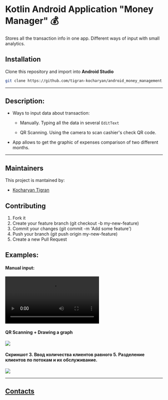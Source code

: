 # Kotlin Android Application "Money Manager" 💰
Stores all the transaction info in one app. Different ways of input with small analytics.

## Installation
Clone this repository and import into **Android Studio**
```bash
git clone https://github.com/tigran-kocharyan/android_money_management.git
```

---

## Description:

* Ways to input data about transaction:

  - Manually. Typing all the data in several `EditText`

  - QR Scanning. Using the camera to scan cashier's check QR code.


* App allows to get the graphic of expenses comparison of two different months.


---


## Maintainers
This project is mantained by:
* [Kocharyan Tigran](https://github.com/tigran-kocharyan)


## Contributing

1. Fork it
2. Create your feature branch (git checkout -b my-new-feature)
3. Commit your changes (git commit -m 'Add some feature')
5. Push your branch (git push origin my-new-feature)
6. Create a new Pull Request

## Examples:
#### Manual input:
![](https://user-images.githubusercontent.com/26183944/119142693-77cc6a00-ba4f-11eb-8632-ee79ec650bb0.mp4)


#### QR Scanning + Drawing a graph
![](screenshots/zero.jpg)


#### Скриншот 3. Ввод количества клиентов равного 5. Разделение клиентов по потокам и их обслуживание.
![](screenshots/five.jpg)


---

## [Contacts](https://vk.com/k_tigran)
